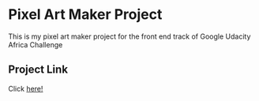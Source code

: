 # Pixel Art Maker Project 
This is my pixel art maker project for the front end track of Google Udacity Africa Challenge

## Project Link
Click [here!](https://silverchiti.github.io)
